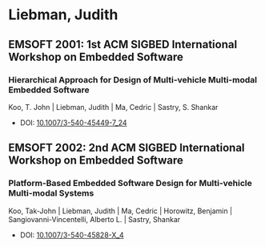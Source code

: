 # Liebman, Judith

## EMSOFT 2001: 1st ACM SIGBED International Workshop on Embedded Software

### Hierarchical Approach for Design of Multi-vehicle Multi-modal Embedded Software
Koo, T. John | Liebman, Judith | Ma, Cedric | Sastry, S. Shankar
* DOI: [10.1007/3-540-45449-7_24](https://doi.org/10.1007/3-540-45449-7_24)

## EMSOFT 2002: 2nd ACM SIGBED International Workshop on Embedded Software

### Platform-Based Embedded Software Design for Multi-vehicle Multi-modal Systems
Koo, Tak-John | Liebman, Judith | Ma, Cedric | Horowitz, Benjamin | Sangiovanni-Vincentelli, Alberto L. | Sastry, Shankar
* DOI: [10.1007/3-540-45828-X_4](https://doi.org/10.1007/3-540-45828-X_4)

